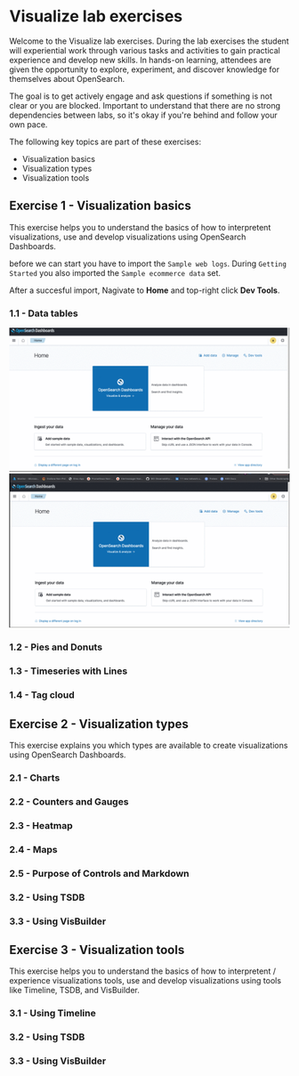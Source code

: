 # Visualize lab exercises

Welcome to the Visualize lab exercises. During the lab exercises the student will experiential work through various tasks and activities to gain practical experience and develop new skills. In hands-on learning, attendees are given the opportunity to explore, experiment, and discover knowledge for themselves about OpenSearch.

The goal is to get actively engage and ask questions if something is not clear or you are blocked. Important to understand that there are no strong dependencies between labs, so it's okay if you're behind and follow your own pace.

The following key topics are part of these exercises:

- Visualization basics
- Visualization types
- Visualization tools

## Exercise 1 - Visualization basics

This exercise helps you to understand the basics of how to interpretent visualizations, use and develop visualizations using OpenSearch Dashboards.

before we can start you have to import the `Sample web logs`. During `Getting Started` you also imported the `Sample ecommerce data` set. 

After a succesful import,  Nagivate to **Home** and top-right click **Dev Tools**.
### 1.1 - Data tables

<img src="https://raw.githubusercontent.com/avwsolutions/opensearch-training-material/main/labs/07-Visualize/content/index-patterns.gif" alt="index-patterns">


<img src="https://raw.githubusercontent.com/avwsolutions/opensearch-training-material/main/labs/07-Visualize/content/visual-datatable.gif" alt="visual-datatable">


### 1.2 - Pies and Donuts
### 1.3 - Timeseries with Lines

### 1.4 - Tag cloud
## Exercise 2 - Visualization types

This exercise explains you which types are available to create visualizations using OpenSearch Dashboards.

### 2.1 - Charts

### 2.2 - Counters and Gauges

### 2.3 - Heatmap

### 2.4 - Maps

### 2.5 - Purpose of Controls and Markdown 

### 3.2 - Using TSDB

### 3.3 - Using VisBuilder
## Exercise 3 - Visualization tools

This exercise helps you to understand the basics of how to interpretent / experience visualizations tools, use and develop visualizations using tools like Timeline, TSDB, and VisBuilder.

### 3.1 - Using Timeline

### 3.2 - Using TSDB

### 3.3 - Using VisBuilder
